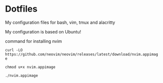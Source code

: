 # Dotfiles

My configuration files for bash, vim, tmux and alacritty

My configuration is based on  Ubuntu!

command for installing nvim

```curl -LO https://github.com/neovim/neovim/releases/latest/download/nvim.appimage```

```chmod u+x nvim.appimage```

```./nvim.appimage```
